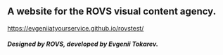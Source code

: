 ## A website for the ROVS visual content agency.

https://evgeniiatyourservice.github.io/rovstest/

##### Designed by ROVS, developed by Evgenii Tokarev.
